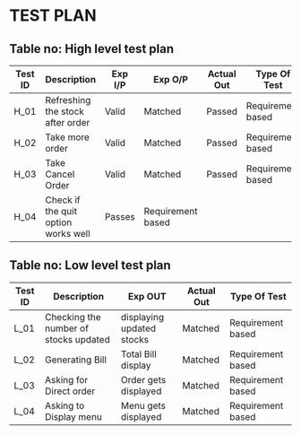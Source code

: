 # TEST PLAN
## Table no: High level test plan
| **Test ID** | **Description**                                              | **Exp I/P** | **Exp O/P** | **Actual Out** |**Type Of Test**  |    
|-------------|--------------------------------------------------------------|------------|-------------|----------------|------------------|
|  H_01       | Refreshing the stock after order    | Valid |Matched | Passed |Requirement based |
|  H_02       | Take more order  | Valid | Matched | Passed | Requirement based    |
|  H_03       | Take Cancel Order  | Valid | Matched | Passed | Requirement based    |
|  H_04       | Check if the quit option works well  | Passes |  Requirement based |
## Table no: Low level test plan
| **Test ID** | **Description**                                              | **Exp OUT** | **Actual Out** |**Type Of Test**  |    
|-------------|--------------------------------------------------------------|-------------|----------------|------------------|
|  L_01       |Checking the number of stocks updated | displaying updated stocks |Matched|Requirement based |
|  L_02       |Generating Bill | Total Bill display |Matched | Requirement based   |
|  L_03    |  Asking for Direct order | Order gets displayed | Matched | Requirement based   |
|  L_04    |  Asking to Display menu | Menu gets displayed | Matched | Requirement based   |
